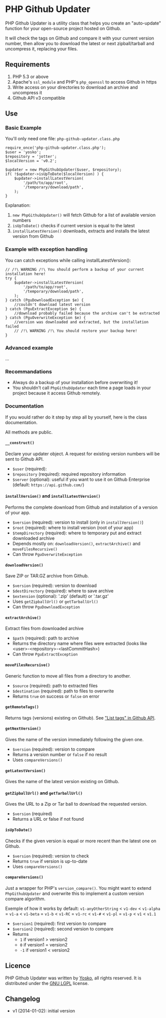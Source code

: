 PHP Github Updater
=====

PHP Github Updater is a utility class that helps you create an "auto-update" function for your open-source project hosted on Github.

It will check the tags on Github and compare it with your current version number, then allow you to download the latest or next zipball/tarball and uncompress it, replacing your files.

## Requirements

1. PHP 5.3 or above
2. Apache's ```ssl_module``` and PHP's ```php_openssl``` to access Github in https
3. Write access on your directories to download an archive and uncompress it
4. Github API v3 compatible

## Use

### Basic Example

You'll only need one file: ```php-github-updater.class.php```

    require_once('php-github-updater.class.php');
    $user = 'yosko';
    $repository = 'jotter';
    $localVersion = 'v0.2';
    
    $updater = new PhpGithubUpdater($user, $repository);
    if( !$updater->isUpToDate($localVersion) ) {
        $updater->installLatestVersion(
            '/path/to/app/root',
            '/temporary/download/path',
        );
    }

Explanation:

1. ```new PhpGithubUpdater()``` will fetch Github for a list of available version numbers
2. ```isUpToDate()``` checks if current version is equal to the latest
3. ```installLatestVersion()``` downloads, extracts and installs the latest version from Github

### Example with exception handling

You can catch exceptions while calling installLatestVersion():

    // /!\ WARNING /!\ You should perform a backup of your current installation here!
    try {
        $updater->installLatestVersion(
            '/path/to/app/root',
            '/temporary/download/path',
        );
    } catch (PguDownloadException $e) {
        //couldn't download latest version
    } catch (PguExtractException $e) {
        //download probably failed because the archive can't be extracted
    } catch (PguOverwriteException $e) {
        //version was downloaded and extracted, but the installation failed
        // /!\ WARNING /!\ You should restore your backup here!
    }

### Advanced example

...

### Recommandations

* Always do a backup of your installation before overwriting it!
* You shouldn't call ```PhpGithubUpdater``` each time a page loads in your project because it access Github remotely.

### Documentation

If you would rather do it step by step all by yourself, here is the class documentation.

All methods are public.

#### ```__construct()```

Declare your updater object. A request for existing version numbers will be sent to Github API.

* ```$user``` (required):
* ```$repository``` (required): required repository information
* ```$server``` (optional): useful if you want to use it on Github Enterprise (default: ```https://api.github.com/```)

#### ```installVersion()``` and ```installLatestVersion()```

Performs the complete download from Github and installation of a version of your app.

* ```$version``` (required): version to install (only in ```installVersion()```)
* ```$root``` (required): where to install version (root of your app)
* ```$tempDirectory``` (required): where to temporary put and extract downloaded archive
* Depends mostly on: ```downloadVersion()```, ```extractArchive()``` and ```moveFilesRecursive()```
* Can throw ```PguOverwriteException```

#### ```downloadVersion()```

Save ZIP or TAR.GZ archive from Github.

* ```$version``` (required): version to download
* ```$destDirectory``` (required): where to save archive
* ```$extension``` (optional): '.zip' (default) or '.tar.gz'
* Uses ```getZipballUrl()``` or ```getTarballUrl()```
* Can throw ```PguDownloadException```

#### ```extractArchive()```

Extract files from downloaded archive

* ```$path``` (required): path to archive
* Returns the directory name where files were extracted (looks like &lt;user&gt;-&lt;repository&gt;-&lt;lastCommitHash&gt;)
* Can throw ```PguExtractException```

#### ```moveFilesRecursive()```

Generic function to move all files from a directory to another.

* ```$source``` (required): path to extracted files
* ```$destination``` (required): path to files to overwrite
* Returns ```true``` on success or ```false``` on error

#### ```getRemoteTags()```

Returns tags (versions) existing on Github). See ["List tags" in Github API](http://developer.github.com/v3/repos/#list-tags).

#### ```getNextVersion()```

Gives the name of the version immediately following the given one.

* ```$version``` (required): version to compare
* Returns a version number or ```false``` if no result
* Uses ```compareVersions()```

#### ```getLatestVersion()```

Gives the name of the latest version existing on Github.

#### ```getZipballUrl()``` and ```getTarballUrl()```

Gives the URL to a Zip or Tar ball to download the requested version.

* ```$version``` (required)
* Returns a URL or false if not found

#### ```isUpToDate()```

Checks if the given version is equal or more recent than the latest one on Github.

* ```$version``` (required): version to check
* Returns ```true``` if version is up-to-date
* Uses ```compareVersions()```

#### ```compareVersions()```

Just a wrapper for PHP's ```version_compare()```. You might want to extend ```PhpGithubUpdater``` and overwrite this to implement a custom version compare algorithm.

Exemple of how it works by default: ```v1-anyOtherString``` &lt; ```v1-dev``` &lt; ```v1-alpha``` = ```v1-a``` &lt; ```v1-beta``` = ```v1-b``` &lt; ```v1-RC``` = ```v1-rc``` &lt; ```v1-#``` &lt; ```v1-pl``` = ```v1-p``` &lt; ```v1``` &lt; ```v1.1```

* ```$version1``` (required): first version to compare
* ```$version2``` (required): second version to compare
* Returns
  * ```1``` if version1 &gt; version2
  * ```0``` if version1 = version2
  * ```-1``` if version1 &lt; version2

## Licence

PHP Github Updater was written by [Yosko](http://www.yosko.net), all rights reserved. It is distributed under the  [GNU LGPL](http://www.gnu.org/licenses/lgpl.html) license.

## Changelog

* v1 (2014-01-02): initial version